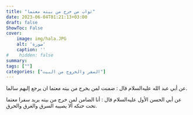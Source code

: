 ```yaml
---
title: "ثواب من خرج من بيته معتما"
date: 2023-06-04T01:21:13+03:00
draft: false
ShowToc: False
cover:
    image: img/hala.JPG
    alt: 'صورة'
    caption: ''
#    hidden: false
summary: 
tags: [""]
categories: ["السفر والخروج من البيت"]
---
```

عن أبي عبد الله عليه‌السلام
قال : ضمنت لمن يخرج من بيته معتما ان يرجع إليهم سالما.

عن أبي الحسن الأول عليه‌السلام قال : أنا
الضامن لمن خرج من بيته يريد سفرا معتما تحت حنكه ألا يصيبه السرق
والغرق والحرق.


